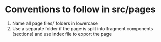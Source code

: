 # Conventions to follow in src/pages

1. Name all page files/ folders in lowercase
1. Use a separate folder if the page is split into fragment components (sections) and use index file to export the page
